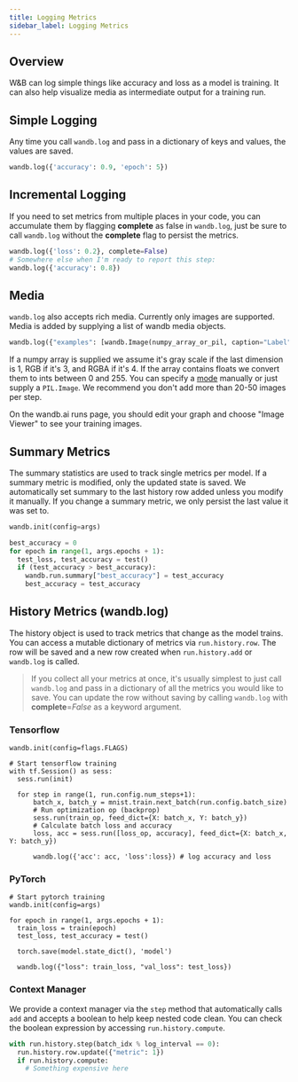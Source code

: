 ```yaml
---
title: Logging Metrics
sidebar_label: Logging Metrics
---
```


## Overview

W&B can log simple things like accuracy and loss as a model is training.  It can also help visualize media as intermediate output for a training run.

## Simple Logging

Any time you call `wandb.log` and pass in a dictionary of keys and values, the values are saved.

```python
wandb.log({'accuracy': 0.9, 'epoch': 5})
```

## Incremental Logging

If you need to set metrics from multiple places in your code, you can accumulate them by flagging **complete** as false in `wandb.log`, just be sure to call `wandb.log` without the **complete** flag to persist the metrics.

```python
wandb.log({'loss': 0.2}, complete=False)
# Somewhere else when I'm ready to report this step:
wandb.log({'accuracy': 0.8})
```

## Media

`wandb.log` also accepts rich media.  Currently only images are supported.  Media is added by supplying a list of wandb media objects.

```python
wandb.log({"examples": [wandb.Image(numpy_array_or_pil, caption="Label")]})
```

If a numpy array is supplied we assume it's gray scale if the last dimension is 1, RGB if it's 3, and RGBA if it's 4.  If the array contains floats we convert them to ints between 0 and 255.   You can specify a [mode](https://pillow.readthedocs.io/en/3.1.x/handbook/concepts.html#concept-modes) 
manually or just supply a `PIL.Image`.  We recommend you don't add more than 20-50 images per step.

On the wandb.ai runs page, you should edit your graph and choose "Image Viewer" to see your training images.

## Summary Metrics

The summary statistics are used to track single metrics per model.  If a summary
metric is modified, only the updated state is saved.  We automatically set summary to the last history row added unless you modify it manually.  If you change a summary metric, we only persist the last value it was set to.

```python
wandb.init(config=args)

best_accuracy = 0
for epoch in range(1, args.epochs + 1):
  test_loss, test_accuracy = test()
  if (test_accuracy > best_accuracy):
    wandb.run.summary["best_accuracy"] = test_accuracy
    best_accuracy = test_accuracy
```

## History Metrics (wandb.log)

The history object is used to track metrics that change as the model trains.  You can access a mutable dictionary of metrics via `run.history.row`.  The row will be saved and a new row created when `run.history.add` or `wandb.log` is called.

> If you collect all your metrics at once, it's usually simplest to just call 
> `wandb.log` and pass in a dictionary of all the metrics you would like to save.
> You can update the row without saving by calling `wandb.log` with **complete**=*False* as a keyword argument.

### Tensorflow
```python--tensorflow
wandb.init(config=flags.FLAGS)

# Start tensorflow training
with tf.Session() as sess:
  sess.run(init)

  for step in range(1, run.config.num_steps+1):
      batch_x, batch_y = mnist.train.next_batch(run.config.batch_size)
      # Run optimization op (backprop)
      sess.run(train_op, feed_dict={X: batch_x, Y: batch_y})
      # Calculate batch loss and accuracy
      loss, acc = sess.run([loss_op, accuracy], feed_dict={X: batch_x, Y: batch_y})

      wandb.log({'acc': acc, 'loss':loss}) # log accuracy and loss
```

### PyTorch
```python--pytorch
# Start pytorch training
wandb.init(config=args)

for epoch in range(1, args.epochs + 1):
  train_loss = train(epoch)
  test_loss, test_accuracy = test()

  torch.save(model.state_dict(), 'model')

  wandb.log({"loss": train_loss, "val_loss": test_loss})
```

### Context Manager

We provide a context manager via the `step` method that automatically calls `add`
and accepts a boolean to help keep nested code clean.  You can check the boolean expression  by accessing `run.history.compute`.

```python
with run.history.step(batch_idx % log_interval == 0):
  run.history.row.update({"metric": 1})
  if run.history.compute:
    # Something expensive here
```
